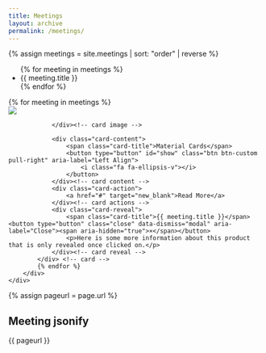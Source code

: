 ```yaml
---
title: Meetings
layout: archive
permalink: /meetings/
---
```


{% assign meetings = site.meetings | sort: "order" | reverse %}
<ul>
{% for meeting in meetings %}
<li>{{ meeting.title }}</li>
{% endfor %}
</ul>


<div class="container">
    <div class="row">    
        <div class="mohan-col-md-6 mohan-col-md-offset-3">
          {% for meeting in meetings %}  
            <div class="card">
                <div class="card-image">
                    <img class="img-responsive" src="http://lorempixel.com/555/300/sports">
                    
                </div><!-- card image -->
                
                <div class="card-content">
                    <span class="card-title">Material Cards</span>                    
                    <button type="button" id="show" class="btn btn-custom pull-right" aria-label="Left Align">
                        <i class="fa fa-ellipsis-v"></i>
                    </button>
                </div><!-- card content -->
                <div class="card-action">
                    <a href="#" target="new_blank">Read More</a>
                </div><!-- card actions -->
                <div class="card-reveal">
                    <span class="card-title">{{ meeting.title }}</span> <button type="button" class="close" data-dismiss="modal" aria-label="Close"><span aria-hidden="true">×</span></button>
                    <p>Here is some more information about this product that is only revealed once clicked on.</p>
                </div><!-- card reveal -->
            </div> <!-- card -->
            {% endfor %}
        </div>
    </div>
</div>


{% assign pageurl = page.url %}
<div>
<h2>Meeting jsonify</h2>
{{ pageurl }}
</div>
